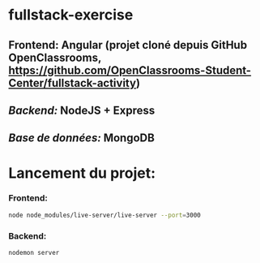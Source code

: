 # fullstack-exercise
## **Frontend:** Angular (projet cloné depuis GitHub OpenClassrooms, https://github.com/OpenClassrooms-Student-Center/fullstack-activity)
## *Backend:* NodeJS + Express
## *Base de données:* MongoDB 

# Lancement du projet:
### Frontend:

```bash
node node_modules/live-server/live-server --port=3000
``` 
### Backend: 
```bash
nodemon server
```
